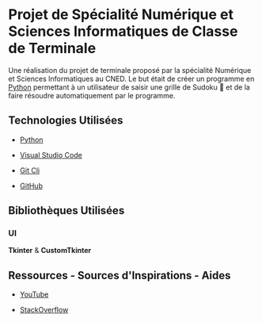 # Projet de Spécialité Numérique et Sciences Informatiques de Classe de Terminale

Une réalisation du projet de terminale proposé par la spécialité Numérique et Sciences Informatiques au CNED. Le but était de créer un programme en [Python](https://fr.wikipedia.org/wiki/Python_(langage)) permettant à un utilisateur de saisir une grille de Sudoku 🔢 et de la faire résoudre automatiquement par le programme.

## Technologies Utilisées

+ [Python](https://python.org/)

+ [Visual Studio Code](https://code.visualstudio.com/)

+ [Git Cli](https://git-scm.com/)

+ [GitHub](https://github.com/)

## Bibliothèques Utilisées

### UI

**Tkinter** & **CustomTkinter**

## Ressources - Sources d'Inspirations - Aides

+ [YouTube](https://youtube.com/)

+ [StackOverflow](https://stackoverflow.com/)